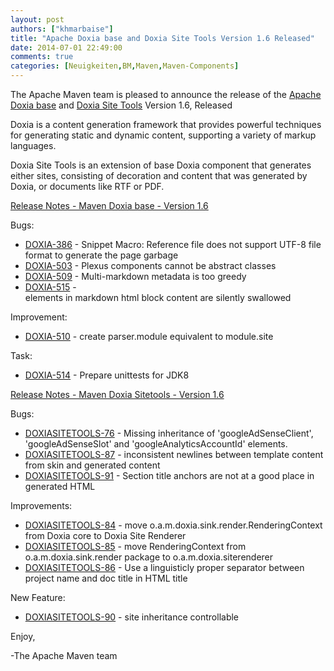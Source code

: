 ```yaml
---
layout: post
authors: ["khmarbaise"]
title: "Apache Doxia base and Doxia Site Tools Version 1.6 Released"
date: 2014-07-01 22:49:00
comments: true
categories: [Neuigkeiten,BM,Maven,Maven-Components]
---
```

The Apache Maven team is pleased to announce the release of the 
[Apache Doxia base](https://maven.apache.org/doxia/doxia/)
 and [Doxia Site Tools](https://maven.apache.org/doxia/doxia-sitetools/) Version 1.6, 
Released

Doxia is a content generation framework that provides powerful techniques for 
generating static and dynamic content, supporting a variety of markup 
languages.

Doxia Site Tools is an extension of base Doxia component that generates either 
sites, consisting of decoration and content that was generated by Doxia, or 
documents like RTF or PDF.

<!-- more -->

[Release Notes - Maven Doxia base - Version 1.6](http://jira.codehaus.org/secure/ReleaseNote.jspa?projectId=10780&styleName=Html&version=19820)

Bugs:

 * [DOXIA-386](https://issues.apache.org/jira/browse/DOXIA-386) - Snippet Macro:  Reference file does not support UTF-8 file format to generate the page garbage
 * [DOXIA-503](https://issues.apache.org/jira/browse/DOXIA-503) - Plexus components cannot be abstract classes
 * [DOXIA-509](https://issues.apache.org/jira/browse/DOXIA-509) - Multi-markdown metadata is too greedy
 * [DOXIA-515](https://issues.apache.org/jira/browse/DOXIA-515) - <div> elements in markdown html block content are silently swallowed 

Improvement:

 * [DOXIA-510](https://issues.apache.org/jira/browse/DOXIA-510) - create parser.module equivalent to module.site

Task:

 * [DOXIA-514](https://issues.apache.org/jira/browse/DOXIA-514) - Prepare unittests for JDK8


[Release Notes - Maven Doxia Sitetools - Version 1.6 ](http://jira.codehaus.org/secure/ReleaseNote.jspa?projectId=11624&styleName=Html&version=19925)

Bugs:

 * [DOXIASITETOOLS-76](https://issues.apache.org/jira/browse/DOXIASITETOOLS-76) - Missing inheritance of 'googleAdSenseClient', 'googleAdSenseSlot' and 'googleAnalyticsAccountId' elements.
 * [DOXIASITETOOLS-87](https://issues.apache.org/jira/browse/DOXIASITETOOLS-87) - inconsistent newlines between template content 
from skin and generated content
 * [DOXIASITETOOLS-91](https://issues.apache.org/jira/browse/DOXIASITETOOLS-91) - Section title anchors are not at a good place in generated HTML

Improvements:

 * [DOXIASITETOOLS-84](https://issues.apache.org/jira/browse/DOXIASITETOOLS-84) - move o.a.m.doxia.sink.render.RenderingContext from Doxia core to Doxia Site Renderer
 * [DOXIASITETOOLS-85](https://issues.apache.org/jira/browse/DOXIASITETOOLS-85) - move RenderingContext from o.a.m.doxia.sink.render package to o.a.m.doxia.siterenderer
 * [DOXIASITETOOLS-86](https://issues.apache.org/jira/browse/DOXIASITETOOLS-86) - Use a linguisticly proper separator between project name and doc title in HTML title

New Feature:

 * [DOXIASITETOOLS-90](https://issues.apache.org/jira/browse/DOXIASITETOOLS-90) - site inheritance controllable

Enjoy,

-The Apache Maven team
